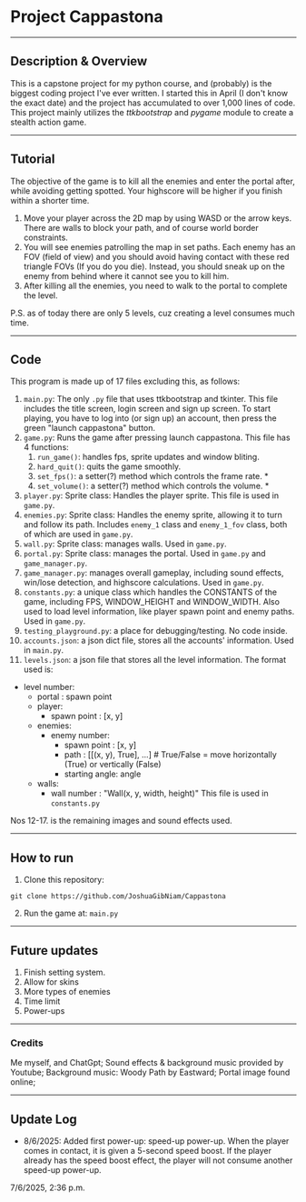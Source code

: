 # Project Cappastona

---

## Description & Overview
This is a capstone project for my python course, and (probably) is the biggest coding project
I've ever written. I started this in April (I don't know the exact date) and the project has 
accumulated to over 1,000 lines of code. This project mainly utilizes the *ttkbootstrap* and *pygame* module
to create a stealth action game.

---

## Tutorial
The objective of the game is to kill all the enemies and enter the portal after, while avoiding getting spotted. 
Your highscore will be higher if you finish within a shorter time.
1. Move your player across the 2D map by using WASD or the arrow keys. There are walls to block your path, and of
course world border constraints.
2. You will see enemies patrolling the map in set paths. Each enemy has an FOV (field of view) and you should avoid
having contact with these red triangle FOVs (If you do you die). Instead, you should sneak up on the enemy from behind
where it cannot see you to kill him.
3. After killing all the enemies, you need to walk to the portal to complete the level.

P.S. as of today there are only 5 levels, cuz creating a level consumes much time.

---

## Code
This program is made up of 17 files excluding this, as follows:
1. `main.py`: The only `.py` file that uses ttkbootstrap and tkinter. This file includes the title screen,
login screen and sign up screen. To start playing, you have to log into (or sign up) an account, then press the green
"launch cappastona" button.
2. `game.py`: Runs the game after pressing launch cappastona. This file has 4 functions:
    1. `run_game()`: handles fps, sprite updates and window bliting.
   2. `hard_quit()`: quits the game smoothly.
   3. `set_fps()`: a setter(?) method which controls the frame rate.  *
   4. `set_volume()`: a setter(?) method which controls the volume.   *
3. `player.py`: Sprite class: Handles the player sprite. This file is used in `game.py`.
4. `enemies.py`: Sprite class: Handles the enemy sprite, allowing it to turn and follow its path. Includes `enemy_1` class and
`enemy_1_fov` class, both of which are used in `game.py`.
5. `wall.py`: Sprite class: manages walls. Used in `game.py`.
6. `portal.py`: Sprite class: manages the portal. Used in `game.py` and `game_manager.py`.
7. `game_manager.py`: manages overall gameplay, including sound effects, win/lose detection, and highscore calculations. Used in `game.py`.
8. `constants.py`: a unique class which handles the CONSTANTS of the game, including FPS, WINDOW_HEIGHT and WINDOW_WIDTH. Also used to load level information, like
player spawn point and enemy paths. Used in `game.py`.
9. `testing_playground.py`: a place for debugging/testing. No code inside.
10. `accounts.json`: a json dict file, stores all the accounts' information. Used in `main.py`.
11. `levels.json`: a json file that stores all the level information. The format used is:
   - level number:
     - portal : spawn point
     - player:
       - spawn point : [x, y]
     - enemies:
       - enemy number: 
         - spawn point : [x, y]
         - path : [[(x, y), True], ...]  # True/False = move horizontally (True) or vertically (False)
         - starting angle: angle
     - walls:
       - wall number : "Wall(x, y, width, height)"
   This file is used in `constants.py`

Nos 12-17. is the remaining images and sound effects used.

---

## How to run
1. Clone this repository:
```
git clone https://github.com/JoshuaGibNiam/Cappastona
```
2. Run the game at:
`main.py`

---

## Future updates
1. Finish setting system.
2. Allow for skins
3. More types of enemies
4. Time limit
5. Power-ups

---

### Credits
Me myself, and ChatGpt;
Sound effects & background music provided by Youtube;
Background music: Woody Path by Eastward;
Portal image found online;

---

## Update Log
 - 8/6/2025: Added first power-up: speed-up power-up. When the player comes in contact, it is given
    a 5-second speed boost. If the player already has the speed boost effect, the player will not
    consume another speed-up power-up.

7/6/2025, 2:36 p.m.